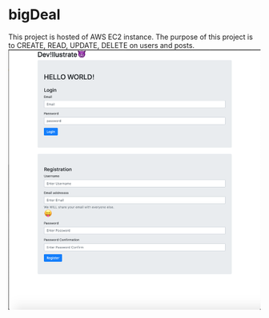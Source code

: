 # bigDeal
This project is hosted of AWS EC2 instance. The purpose of this project is to CREATE, READ, UPDATE, DELETE on users and posts.
![alt text](https://github.com/RanCSS9/bigDeal/blob/master/WallDjangoScreenShot.png)
